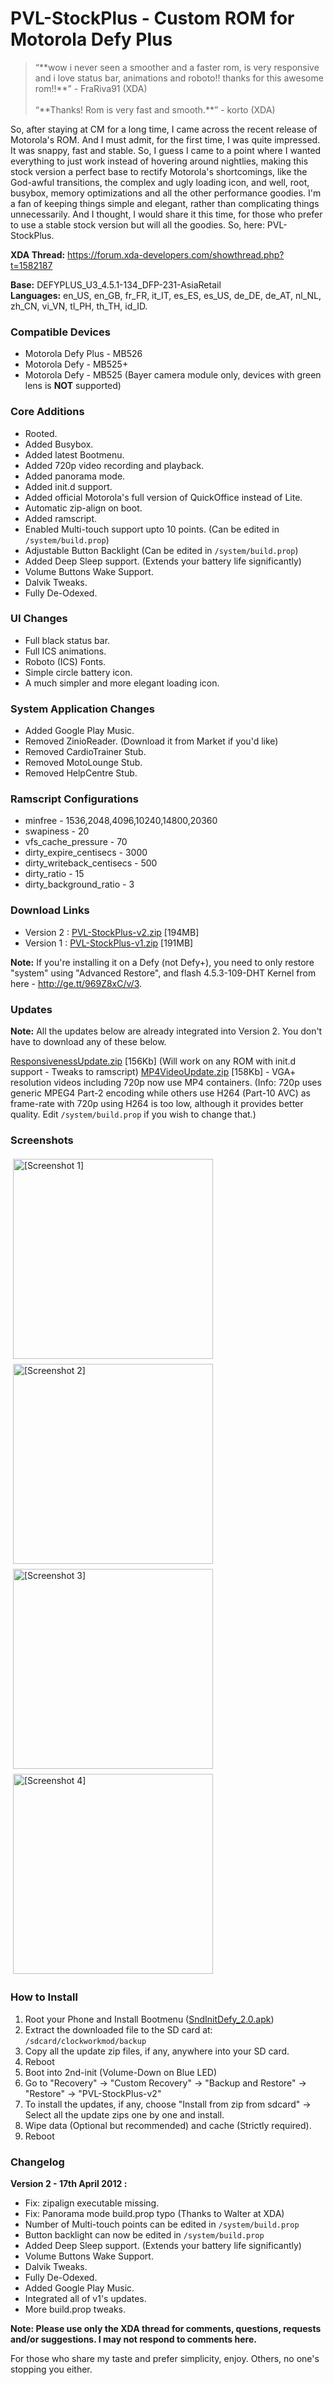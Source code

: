 # PVL-StockPlus - Custom ROM for Motorola Defy Plus

<!--[options]
name: PVL-StockPlus - Custom ROM for Motorola Defy Plus
date: 2012-04-05T00:00:00.000Z
url: 2012/04/pvl-stockplus-custom-rom-for-motorola_05.html
tags:
 - Tech
 - Mobile
 - Operating-Systems
-->

<blockquote class="green"><p class="italic">&ldquo;**wow i never seen a smoother and a faster rom, is very responsive and i love status bar, animations and roboto!! thanks for this awesome rom!!**&rdquo; - FraRiva91 (XDA)<br/><br/>
&ldquo;**Thanks! Rom is very fast and smooth.**&rdquo; - korto (XDA)</p></blockquote>

So, after staying at CM for a long time, I came across the recent release of Motorola's ROM. And I must admit, for the first time, I was quite impressed. It was snappy, fast and stable. So, I guess I came to a point where I wanted everything to just work instead of hovering around nightlies, making this stock version a perfect base to rectify Motorola's shortcomings, like the God-awful transitions, the complex and ugly loading icon, and well, root, busybox, memory optimizations and all the other performance goodies. I'm a fan of keeping things simple and elegant, rather than complicating things unnecessarily. And I thought, I would share it this time, for those who prefer to use a stable stock version but will all the goodies. So, here: PVL-StockPlus.

**XDA Thread:** <a href="https://forum.xda-developers.com/showthread.php?t=1582187" target="_blank">https://forum.xda-developers.com/showthread.php?t=1582187</a>

**Base:** DEFYPLUS_U3_4.5.1-134_DFP-231-AsiaRetail<br/>
**Languages:** en_US, en_GB, fr_FR, it_IT, es_ES, es_US, de_DE, de_AT, nl_NL, zh_CN, vi_VN, tl_PH, th_TH, id_ID.

### Compatible Devices
 - Motorola Defy Plus - MB526
 - Motorola Defy - MB525+
 - Motorola Defy - MB525 (Bayer camera module only, devices with green lens is **NOT** supported)

### Core Additions

- Rooted.
- Added Busybox.
- Added latest Bootmenu.
- Added 720p video recording and playback.
- Added panorama mode.
- Added init.d support.
- Added official Motorola's full version of QuickOffice instead of Lite.
- Automatic zip-align on boot.
- Added ramscript.
- Enabled Multi-touch support upto 10 points. (Can be edited in `/system/build.prop`)
- Adjustable Button Backlight (Can be edited in `/system/build.prop`)
- Added Deep Sleep support. (Extends your battery life significantly)
- Volume Buttons Wake Support.
- Dalvik Tweaks.
- Fully De-Odexed.

### UI Changes

- Full black status bar.
- Full ICS animations.
- Roboto (ICS) Fonts.
- Simple circle battery icon.
- A much simpler and more elegant loading icon.

### System Application Changes

- Added Google Play Music.
- Removed ZinioReader. (Download it from Market if you'd like)
- Removed CardioTrainer Stub.
- Removed MotoLounge Stub.
- Removed HelpCentre Stub.

### Ramscript Configurations

- minfree - 1536,2048,4096,10240,14800,20360
- swapiness - 20
- vfs_cache_pressure - 70
- dirty_expire_centisecs - 3000
- dirty_writeback_centisecs - 500
- dirty_ratio - 15
- dirty_background_ratio - 3

### Download Links

- Version 2 : <a href="http://www.mediafire.com/download.php?t7v2wl8l22x722a" target="_blank">PVL-StockPlus-v2.zip</a> [194MB]
- Version 1 : <a href="http://www.mediafire.com/?l6knpemg37znl8b" target="_blank">PVL-StockPlus-v1.zip</a> [191MB]

**Note:** If you're installing it on a Defy (not Defy+), you need to only restore "system" using "Advanced Restore", and flash 4.5.3-109-DHT Kernel from here - <a href="http://ge.tt/969Z8xC/v/3" target="_blank">http://ge.tt/969Z8xC/v/3</a>.

### Updates

**Note:** All the updates below are already integrated into Version 2. You don't have to download any of these below.

<a href="http://www.mediafire.com/?tb605505kdttbd0" target="_blank">ResponsivenessUpdate.zip</a> [156Kb] (Will work on any ROM with init.d support - Tweaks to ramscript)
<a href="http://www.mediafire.com/?4n6u3b7o8a1sk55" target="_blank">MP4VideoUpdate.zip</a> [158Kb] - VGA+ resolution videos including 720p now use MP4 containers. (Info: 720p uses generic MPEG4 Part-2 encoding while others use H264 (Part-10 AVC) as frame-rate with 720p using H264 is too low, although it provides better quality. Edit `/system/build.prop` if you wish to change that.)

### Screenshots

<style>
    .content-imageset {
        padding: 4px;
        height: 320px;
    }
</style>
<p style="display:flex; flex-flow: row wrap;">
<img src="//3.bp.blogspot.com/-_uIDBm9ReK0/T3y5llUcL4I/AAAAAAAAAIg/dLcS8y8h1Lc/s1600/Screenshot1.jpg" alt="[Screenshot 1]" class="content-imageset" />
<img src="//2.bp.blogspot.com/-2SO1pSNyAuo/T3y5nUf2QNI/AAAAAAAAAIo/IH-1OA2Jn9s/s320/Screenshot2.png" alt="[Screenshot 2]" class="content-imageset" />
<img src="//3.bp.blogspot.com/--4RgtNQRnMY/T3y5o8upjrI/AAAAAAAAAIw/ECc7-E0q2go/s320/Screenshot3.png" alt="[Screenshot 3]" class="content-imageset" />
<img src="//2.bp.blogspot.com/-Nw0A4u00yUM/T3zi8P5P5QI/AAAAAAAAAI8/wa23Bj2mo_0/s320/Screenshot4.png" alt="[Screenshot 4]" class="content-imageset" />
</p>

### How to Install

1. Root your Phone and Install Bootmenu (<a href="https://forum.xda-developers.com/attachment.php?attachmentid=792601&d=1322064151" target="_blank">SndInitDefy_2.0.apk</a>)
1. Extract the downloaded file to the SD card at: `/sdcard/clockworkmod/backup`
1. Copy all the update zip files, if any, anywhere into your SD card.
1. Reboot
1. Boot into 2nd-init (Volume-Down on Blue LED)
1. Go to "Recovery" -> "Custom Recovery" -> "Backup and Restore" -> "Restore" -> "PVL-StockPlus-v2"
1. To install the updates, if any, choose "Install from zip from sdcard" -> Select all the update zips one by one and install.
1. Wipe data (Optional but recommended) and cache (Strictly required).
1. Reboot

### Changelog

**Version 2 - 17th April 2012 :**

- Fix: zipalign executable missing.
- Fix: Panorama mode build.prop typo (Thanks to Walter at XDA)
- Number of Multi-touch points can be edited in `/system/build.prop`
- Button backlight can now be edited in `/system/build.prop`
- Added Deep Sleep support. (Extends your battery life significantly)
- Volume Buttons Wake Support.
- Dalvik Tweaks.
- Fully De-Odexed.
- Added Google Play Music.
- Integrated all of v1's updates.
- More build.prop tweaks.

**Note: Please use only the XDA thread for comments, questions, requests and/or suggestions. I may not respond to comments here.**

For those who share my taste and prefer simplicity, enjoy. Others, no one's stopping you either.